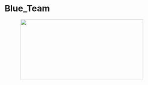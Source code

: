 # Blue_Team
<p align = "center">
<img width=400px height=200px src="https://github.com/user-attachments/assets/788d06f3-5b49-453d-bd65-318691ee7ce0"/>
</p>

